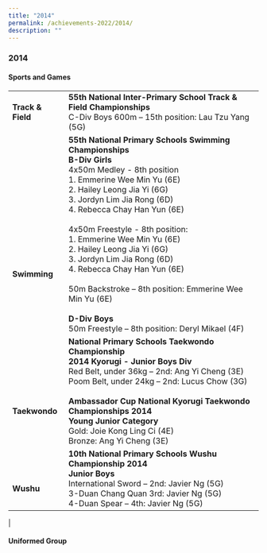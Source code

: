 ```yaml
---
title: "2014"
permalink: /achievements-2022/2014/
description: ""
---
```

### **2014**

#### **Sports and Games**

|  |  |
|---|---|
| **Track & Field** | **55th National Inter-Primary School Track & Field Championships**<br> C-Div Boys 600m – 15th position: Lau Tzu Yang (5G) |
| <br><br><br><br><br><br><br><br>**Swimming** | **55th National Primary Schools Swimming Championships**<br> **B-Div Girls** <br>4x50m Medley - 8th position<br> 1. Emmerine Wee Min Yu (6E)<br> 2. Hailey Leong Jia Yi (6G)<br> 3. Jordyn Lim Jia Rong (6D)<br> 4. Rebecca Chay Han Yun (6E) <br><br>4x50m Freestyle - 8th position: <br>1. Emmerine Wee Min Yu (6E)<br> 2. Hailey Leong Jia Yi (6G)<br> 3. Jordyn Lim Jia Rong (6D) <br>4. Rebecca Chay Han Yun (6E)<br><br> 50m Backstroke – 8th position: Emmerine Wee Min Yu (6E)<br><br> **D-Div Boys**<br> 50m Freestyle – 8th position: Deryl Mikael (4F)   |
|<br><br><br><br> **Taekwondo** | **National Primary Schools Taekwondo Championship**<br> **2014 Kyorugi - Junior Boys Div**<br> Red Belt, under 36kg – 2nd: Ang Yi Cheng (3E)<br> Poom Belt, under 24kg – 2nd: Lucus Chow (3G) <br><br> **Ambassador Cup National Kyorugi Taekwondo Championships 2014**<br> **Young Junior Category**<br> Gold: Joie Kong Ling Ci (4E) <br>Bronze: Ang Yi Cheng (3E)  |
| <br><br>**Wushu** | **10th National Primary Schools Wushu Championship 2014**<br> **Junior Boys**<br>  International Sword – 2nd: Javier Ng (5G)<br> 3-Duan Chang Quan 3rd: Javier Ng (5G)<br> 4-Duan Spear – 4th: Javier Ng (5G) |
|

#### **Uniformed Group**